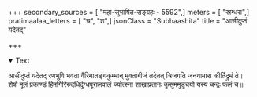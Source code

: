 +++
secondary_sources = [ "महा-सुभाषित-सङ्ग्रहः - 5592",]
meters = [ "स्रग्धरा",]
pratimaalaa_letters = [ "च", "श",]
jsonClass = "Subhaashita"
title = "आसीदुप्तं यदेतद्"

+++

<details open><summary>Text</summary>

आसीदुप्तं यदेतद् रणभुवि भवता वैरिमातङ्गकुम्भान् मुक्ताबीजं तदेतत् त्रिजगति जनयामास कीर्तिद्रुमं ते।  
शेषो मूलं प्रकाण्डं हिमगिरिरुदधिर्दुग्धपूरालवालं ज्योत्स्ना शाखाप्रतानः कुसुममुडुचयो यस्य चन्द्रः फलं च॥
</details>
